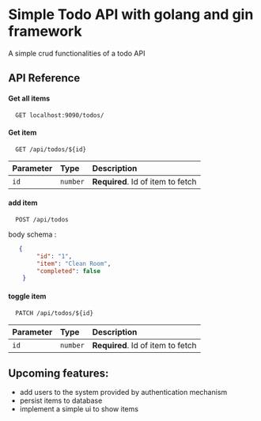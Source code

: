 
# Simple Todo API with golang and gin framework

A simple crud functionalities of a todo API
 


## API Reference

#### Get all items

```http
  GET localhost:9090/todos/
```
#### Get item

```http
  GET /api/todos/${id}
```

| Parameter | Type     | Description                       |
| :-------- | :------- | :-------------------------------- |
| `id`      | `number` | **Required**. Id of item to fetch |

#### add item
```http
  POST /api/todos
```
body schema : 
```json
   {
        "id": "1",
        "item": "Clean Room",
        "completed": false
    }
```
#### toggle item
```http
  PATCH /api/todos/${id}
```
| Parameter | Type     | Description                       |
| :-------- | :------- | :-------------------------------- |
| `id`      | `number` | **Required**. Id of item to fetch |


## Upcoming features:

- add users to the system provided by authentication mechanism
- persist items to database
- implement a simple ui to show items
